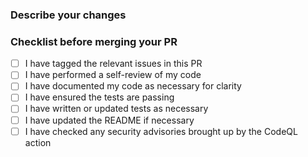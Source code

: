 ### Describe your changes

### Checklist before merging your PR
- [ ] I have tagged the relevant issues in this PR
- [ ] I have performed a self-review of my code
- [ ] I have documented my code as necessary for clarity
- [ ] I have ensured the tests are passing
- [ ] I have written or updated tests as necessary
- [ ] I have updated the README if necessary
- [ ] I have checked any security advisories brought up by the CodeQL action

